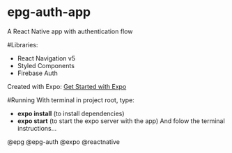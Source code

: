 # epg-auth-app
A React Native app with authentication flow

#Libraries:
- React Navigation v5
- Styled Components
- Firebase Auth

Created with Expo: <a href="https://docs.expo.io/get-started/installation/">Get Started with Expo </a>

#Running
With terminal in project root, type:
- <b>expo install</b> (to install dependencies)
- <b>expo start</b> (to start the expo server with the app)
And folow the terminal instructions...

@epg @epg-auth @expo @reactnative

